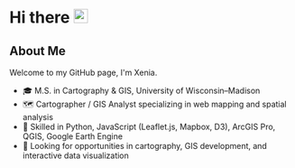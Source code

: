 # Hi there <img src="https://media.giphy.com/media/hvRJCLFzcasrR4ia7z/giphy.gif" width="25px">
 
## About Me
Welcome to my GitHub page, I'm Xenia.
- 🎓 M.S. in Cartography & GIS, University of Wisconsin–Madison
- 🗺️ Cartographer / GIS Analyst specializing in web mapping and spatial analysis  
- 🔧 Skilled in Python, JavaScript (Leaflet.js, Mapbox, D3), ArcGIS Pro, QGIS, Google Earth Engine  
- 🚀 Looking for opportunities in cartography, GIS development, and interactive data visualization  


